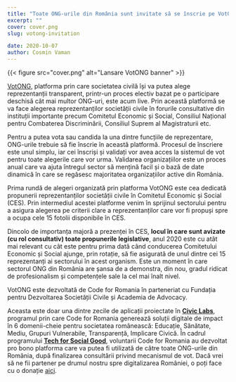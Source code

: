 ```yaml
---
title: "Toate ONG-urile din România sunt invitate să se înscrie pe VotONG.ro"
excerpt: ""
cover: cover.png
slug: votong-invitation

date: 2020-10-07
author: Cosmin Vaman
---
```


{{< figure src="cover.png" alt="Lansare VotONG banner" >}}

[VotONG](https://votong.ro/ro/), platforma prin care societatea civilă își va putea alege reprezentanții transparent, printr-un proces electiv bazat pe o participare deschisă cât mai multor ONG-uri, este acum live. Prin această platformă se va face alegerea reprezentanților societății civile în forurile consultative din instituții importante precum Comitetul Economic și Social, Consiliul Național pentru Combaterea Discriminării, Consiliul Suprem al Magistraturii etc.

Pentru a putea vota sau candida la una dintre funcțiile de reprezentare, ONG-urile trebuie să fie înscrie în această platformă. Procesul de înscriere este unul simplu, iar cei înscriși și validați vor avea acces la sistemul de vot pentru toate alegerile care vor urma. Validarea organizațiilor este un proces anual care va ajuta întregul sector să mențină facil și o bază de date dinamică în care se regăsesc majoritatea organizațiilor active din România.

Prima rundă de alegeri organizată prin platforma VotONG este cea dedicată propunerii reprezentanților societății civile în Comitetul Economic și Social (CES). Prin intermediul acestei platforme venim în sprijinul sectorului pentru a asigura alegerea pe criterii clare a reprezentanților care vor fi propuși spre a ocupa cele 15 fotolii disponibile în CES.

Dincolo de importanța majoră a prezenței în CES, **locul în care sunt avizate (cu rol consultativ) toate propunerile legislative**, anul 2020 este cu atât mai relevant cu cât este pentru prima dată când conducerea Comitetului Economic și Social ajunge, prin rotație, să fie asigurată de unul dintre cei 15 reprezentanți ai sectorului în acest organism. Este un moment în care sectorul ONG din România are șansa de a demonstra, din nou, gradul ridicat de profesionalism și competențele sale la cel mai înalt nivel.

VotONG este dezvoltată de Code for Romania în parteneriat cu Fundația pentru Dezvoltarea Societății Civile și Academia de Advocacy.

Aceasta este doar una dintre zecile de aplicații proiectate în **[Civic Labs](https://civiclabs.ro)**, programul prin care Code for Romania generează soluții digitale de impact în 6 domenii-cheie pentru societatea românească: Educație, Sănătate, Mediu, Grupuri Vulnerabile, Transparență, Implicare Civică. În cadrul programului **[Tech for Social Good](https://tfsg.code4.ro/ro/)**, voluntarii Code for Romania au dezvoltat pro bono platforma care va putea fi utilizată de către toate ONG-urile din România, după finalizarea consultării privind mecanismul de vot. Dacă vrei să ne fii partener pe drumul nostru spre digitalizarea României, o poți face cu o donație [aici](https://code4.ro/ro/doneaza/).
